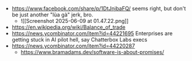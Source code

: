- https://www.facebook.com/share/p/1DtJnjbaFQ/ seems right, but don't be just another "lùa gà" jerk, bro.
	- ![[Screenshot 2025-06-09 at 01.47.22.png]]
- https://en.wikipedia.org/wiki/Balance_of_trade
- https://news.ycombinator.com/item?id=44221695 Enterprises are getting stuck in AI pilot hell, say Chatterbox Labs execs
- https://news.ycombinator.com/item?id=44220287
	- https://www.bramadams.dev/software-is-about-promises/
